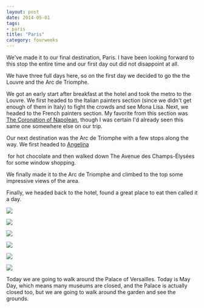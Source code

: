 ```yaml
---
layout: post
date: 2014-05-01
tags:
- paris
title: "Paris"
category: fourweeks
---
```

<p>We've made it to our final destination, Paris. I have been looking forward to this stop the entire time and our first day out did not disappoint at all.</p>
<p>We have three full days here, so on the first day we decided to go the the Louvre and the Arc de Triomphe.</p>
<p>We got an early start after breakfast at the hotel and took the metro to the Louvre. We first headed to the Italian painters section (since we didn't get enough of them in Italy) to fight the crowds and see Mona Lisa. Next, we headed to the French painters section. My favorite from this section was <a href="http://en.wikipedia.org/wiki/The_Coronation_of_Napoleon">The Coronation of Napolean</a>, though I was certain I'd already seen this same one somewhere else on our trip.</p>
<p>Our next destination was the Arc de Triomphe with a few stops along the way. We first headed to <a href="http://www.angelina-paris.fr/">Angelina</a></p>
<p></p>
<p>&nbsp;for hot chocolate and then walked down&nbsp;<span>The Avenue des&nbsp;</span><span>Champs</span><span>-</span><span>&Eacute;lys&eacute;es for some window shopping.&nbsp;</span></p>
<p><span>We finally made it to the Arc de Triomphe and climbed to the top some impressive views of the area.</span></p>
<p><span>Finally, we headed back to the hotel, found a great place to eat then called it a day.</span></p>
<p><span><img src="/images/07b98e2d9065c01c0ee6bbb2f0471e112cb7dd16020208ba7ae41503612beee2.jpg" /></span></p>
<p><span><img src="/images/c9347aaf0c585f59551f961ce83ef18e3b2254ed809eb6aab8e72187f9ee59e1.jpg" /></span></p>
<p><img src="/images/fcaaaac40f112dd89503198890eb97cbba4ecb91962b3ad4aa51234ee35d42d6.jpg" /></p>
<p><img src="/images/84ee1daf24d879a5042eb6b3201743bc5412bf1f106b4670cee5fec26b62efb8.jpg" /></p>
<p><img src="/images/5313ac2f0b5cb248025af901299baff10f2ac4e0abf0368e154a902c3ea4232a.jpg" /></p>
<p><a href="http://www.angelina-paris.fr/"><img src="/images/0fa26ab7d10dc20b7985d9276553f403892aec96ef289bfad8a5ebc6bf0de2e7.jpg" /></a></p>
<p></p>
<p><span>Today we are going to walk around the&nbsp;Palace of Versailles. Today is May Day, which means many museums are closed, and the Palace is actually closed too, but we are going to walk around the garden and see the grounds.</span></p>
